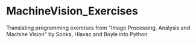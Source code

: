 # MachineVision_Exercises
Translating programming exercises from "Image Processing, Analysis and Machine Vision" by Sonka, Hlavac and Boyle into Python
